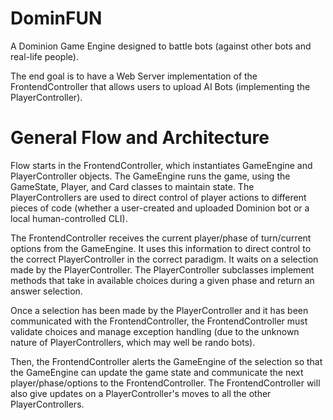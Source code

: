 # DominFUN
A Dominion Game Engine designed to battle bots (against other bots and real-life people).

The end goal is to have a Web Server implementation of the FrontendController that allows users to upload AI Bots (implementing the PlayerController).

# General Flow and Architecture
Flow starts in the FrontendController, which instantiates GameEngine and PlayerController objects. The GameEngine runs the game, using the GameState, Player, and Card classes to maintain state. The PlayerControllers are used to direct control of player actions to different pieces of code (whether a user-created and uploaded Dominion bot or a local human-controlled CLI).

The FrontendController receives the current player/phase of turn/current options from the GameEngine. It uses this information to direct control to the correct PlayerController in the correct paradigm. It waits on a selection made by the PlayerController. The PlayerController subclasses implement methods that take in available choices during a given phase and return an answer selection.

Once a selection has been made by the PlayerController and it has been communicated with the FrontendController, the FrontendController must validate choices and manage exception handling (due to the unknown nature of PlayerControllers, which may well be rando bots).

Then, the FrontendController alerts the GameEngine of the selection so that the GameEngine can update the game state and communicate the next player/phase/options to the FrontendController. The FrontendController will also give updates on a PlayerController's moves to all the other PlayerControllers.
